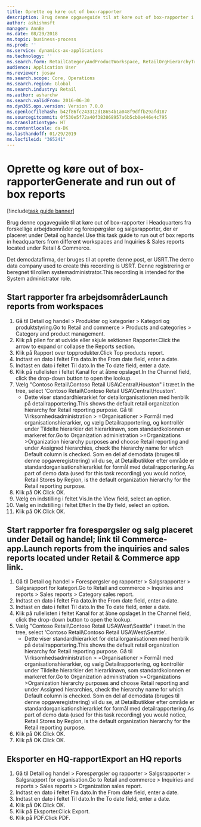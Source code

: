 ```yaml
---
title: Oprette og køre out of box-rapporter
description: Brug denne opgaveguide til at køre out of box-rapporter i Headquarters fra forskellige arbejdsområder og forespørgsler og salgsrapporter, der er placeret under Detail og handel.
author: ashishmsft
manager: AnnBe
ms.date: 08/29/2018
ms.topic: business-process
ms.prod: ''
ms.service: dynamics-ax-applications
ms.technology: ''
ms.search.form: RetailCategoryAndProductWorkspace, RetailOrgHierarchyTreeLookup, SrsReportViewerForm
audience: Application User
ms.reviewer: josaw
ms.search.scope: Core, Operations
ms.search.region: Global
ms.search.industry: Retail
ms.author: asharchw
ms.search.validFrom: 2016-06-30
ms.dyn365.ops.version: Version 7.0.0
ms.openlocfilehash: b42f86fc243312d18654b1a048f9dffb29afd187
ms.sourcegitcommit: 0f530e5f72a40f383868957a6b5cb0e446e4c795
ms.translationtype: HT
ms.contentlocale: da-DK
ms.lasthandoff: 01/29/2019
ms.locfileid: "365241"
---
```

# <a name="generate-and-run-out-of-box-reports"></a><span data-ttu-id="0f729-103">Oprette og køre out of box-rapporter</span><span class="sxs-lookup"><span data-stu-id="0f729-103">Generate and run out of box reports</span></span>

[!include[task guide banner](../includes/task-guide-banner.md)]

<span data-ttu-id="0f729-104">Brug denne opgaveguide til at køre out of box-rapporter i Headquarters fra forskellige arbejdsområder og forespørgsler og salgsrapporter, der er placeret under Detail og handel.</span><span class="sxs-lookup"><span data-stu-id="0f729-104">Use this task guide to run out of box reports in headquarters from different workspaces and Inquiries & Sales reports located under Retail & Commerce.</span></span>



<span data-ttu-id="0f729-105">Det demodatafirma, der bruges til at oprette denne post, er USRT.</span><span class="sxs-lookup"><span data-stu-id="0f729-105">The demo data company used to create this recording is USRT.</span></span> <span data-ttu-id="0f729-106">Denne registrering er beregnet til rollen systemadministrator.</span><span class="sxs-lookup"><span data-stu-id="0f729-106">This recording is intended for the System administrator role.</span></span>


## <a name="launch-reports-from-workspaces"></a><span data-ttu-id="0f729-107">Start rapporter fra arbejdsområder</span><span class="sxs-lookup"><span data-stu-id="0f729-107">Launch reports from workspaces</span></span>
1. <span data-ttu-id="0f729-108">Gå til Detail og handel > Produkter og kategorier > Kategori og produktstyring.</span><span class="sxs-lookup"><span data-stu-id="0f729-108">Go to Retail and commerce > Products and categories > Category and product management.</span></span>
2. <span data-ttu-id="0f729-109">Klik på pilen for at udvide eller skjule sektionen Rapporter.</span><span class="sxs-lookup"><span data-stu-id="0f729-109">Click the arrow to expand or collapse the Reports section.</span></span>
3. <span data-ttu-id="0f729-110">Klik på Rapport over topprodukter.</span><span class="sxs-lookup"><span data-stu-id="0f729-110">Click Top products report.</span></span>
4. <span data-ttu-id="0f729-111">Indtast en dato i feltet Fra dato.</span><span class="sxs-lookup"><span data-stu-id="0f729-111">In the From date field, enter a date.</span></span>
5. <span data-ttu-id="0f729-112">Indtast en dato i feltet Til dato.</span><span class="sxs-lookup"><span data-stu-id="0f729-112">In the To date field, enter a date.</span></span>
6. <span data-ttu-id="0f729-113">Klik på rullelisten i feltet Kanal for at åbne opslaget.</span><span class="sxs-lookup"><span data-stu-id="0f729-113">In the Channel field, click the drop-down button to open the lookup.</span></span>
7. <span data-ttu-id="0f729-114">Vælg "Contoso Retail\Contoso Retail USA\Central\Houston" i træet.</span><span class="sxs-lookup"><span data-stu-id="0f729-114">In the tree, select 'Contoso Retail\Contoso Retail USA\Central\Houston'.</span></span>
    * <span data-ttu-id="0f729-115">Dette viser standardhierarkiet for detailorganisationen med henblik på detailrapportering.</span><span class="sxs-lookup"><span data-stu-id="0f729-115">This shows the default retail organization hierarchy for Retail reporting purpose.</span></span>   <span data-ttu-id="0f729-116">Gå til Virksomhedsadministration > Organisationer > Formål med organisationshierarkier, og vælg Detailrapportering, og kontrollér under Tildelte hierarkier det hierarkinavn, som standardkolonnen er markeret for.</span><span class="sxs-lookup"><span data-stu-id="0f729-116">Go to Organization administration >Organizations >Organization hierarchy purposes and choose Retail reporting and under Assigned hierarchies, check the hierarchy name for which Default column is checked.</span></span>      <span data-ttu-id="0f729-117">Som en del af demodata (bruges til denne opgaveregistrering) vil du se, at Detailbutikker efter område er standardorganisationshierarkiet for formål med detailrapportering.</span><span class="sxs-lookup"><span data-stu-id="0f729-117">As part of demo data (used for this task recording) you would notice, Retail Stores by Region, is the default organization hierarchy for the Retail reporting purpose.</span></span>     
8. <span data-ttu-id="0f729-118">Klik på OK.</span><span class="sxs-lookup"><span data-stu-id="0f729-118">Click OK.</span></span>
9. <span data-ttu-id="0f729-119">Vælg en indstilling i feltet Vis.</span><span class="sxs-lookup"><span data-stu-id="0f729-119">In the View field, select an option.</span></span>
10. <span data-ttu-id="0f729-120">Vælg en indstilling i feltet Efter.</span><span class="sxs-lookup"><span data-stu-id="0f729-120">In the By field, select an option.</span></span>
11. <span data-ttu-id="0f729-121">Klik på OK.</span><span class="sxs-lookup"><span data-stu-id="0f729-121">Click OK.</span></span>

## <a name="launch-reports-from-the-inquiries-and-sales-reports-located-under-retail--commerce-app-link"></a><span data-ttu-id="0f729-122">Start rapporter fra forespørgsler og salg placeret under Detail og handel; link til Commerce-app.</span><span class="sxs-lookup"><span data-stu-id="0f729-122">Launch reports from the inquiries and sales reports located under Retail & Commerce app link.</span></span>
1. <span data-ttu-id="0f729-123">Gå til Detail og handel > Forespørgsler og rapporter > Salgsrapporter > Salgsrapport for kategori.</span><span class="sxs-lookup"><span data-stu-id="0f729-123">Go to Retail and commerce > Inquiries and reports > Sales reports > Category sales report.</span></span>
2. <span data-ttu-id="0f729-124">Indtast en dato i feltet Fra dato.</span><span class="sxs-lookup"><span data-stu-id="0f729-124">In the From date field, enter a date.</span></span>
3. <span data-ttu-id="0f729-125">Indtast en dato i feltet Til dato.</span><span class="sxs-lookup"><span data-stu-id="0f729-125">In the To date field, enter a date.</span></span>
4. <span data-ttu-id="0f729-126">Klik på rullelisten i feltet Kanal for at åbne opslaget.</span><span class="sxs-lookup"><span data-stu-id="0f729-126">In the Channel field, click the drop-down button to open the lookup.</span></span>
5. <span data-ttu-id="0f729-127">Vælg "Contoso Retail\Contoso Retail USA\West\Seattle" i træet.</span><span class="sxs-lookup"><span data-stu-id="0f729-127">In the tree, select 'Contoso Retail\Contoso Retail USA\West\Seattle'.</span></span>
    * <span data-ttu-id="0f729-128">Dette viser standardhierarkiet for detailorganisationen med henblik på detailrapportering.</span><span class="sxs-lookup"><span data-stu-id="0f729-128">This shows the default retail organization hierarchy for Retail reporting purpose.</span></span>   <span data-ttu-id="0f729-129">Gå til Virksomhedsadministration > Organisationer > Formål med organisationshierarkier, og vælg Detailrapportering, og kontrollér under Tildelte hierarkier det hierarkinavn, som standardkolonnen er markeret for.</span><span class="sxs-lookup"><span data-stu-id="0f729-129">Go to Organization administration >Organizations >Organization hierarchy purposes and choose Retail reporting and under Assigned hierarchies, check the hierarchy name for which Default column is checked.</span></span>      <span data-ttu-id="0f729-130">Som en del af demodata (bruges til denne opgaveregistrering) vil du se, at Detailbutikker efter område er standardorganisationshierarkiet for formål med detailrapportering.</span><span class="sxs-lookup"><span data-stu-id="0f729-130">As part of demo data (used for this task recording) you would notice, Retail Stores by Region, is the default organization hierarchy for the Retail reporting purpose.</span></span>     
6. <span data-ttu-id="0f729-131">Klik på OK.</span><span class="sxs-lookup"><span data-stu-id="0f729-131">Click OK.</span></span>
7. <span data-ttu-id="0f729-132">Klik på OK.</span><span class="sxs-lookup"><span data-stu-id="0f729-132">Click OK.</span></span>

## <a name="export-an-hq-reports"></a><span data-ttu-id="0f729-133">Eksporter en HQ-rapport</span><span class="sxs-lookup"><span data-stu-id="0f729-133">Export an HQ reports</span></span>
1. <span data-ttu-id="0f729-134">Gå til Detail og handel > Forespørgsler og rapporter > Salgsrapporter > Salgsrapport for organisation.</span><span class="sxs-lookup"><span data-stu-id="0f729-134">Go to Retail and commerce > Inquiries and reports > Sales reports > Organization sales report.</span></span>
2. <span data-ttu-id="0f729-135">Indtast en dato i feltet Fra dato.</span><span class="sxs-lookup"><span data-stu-id="0f729-135">In the From date field, enter a date.</span></span>
3. <span data-ttu-id="0f729-136">Indtast en dato i feltet Til dato.</span><span class="sxs-lookup"><span data-stu-id="0f729-136">In the To date field, enter a date.</span></span>
4. <span data-ttu-id="0f729-137">Klik på OK.</span><span class="sxs-lookup"><span data-stu-id="0f729-137">Click OK.</span></span>
5. <span data-ttu-id="0f729-138">Klik på Eksporter.</span><span class="sxs-lookup"><span data-stu-id="0f729-138">Click Export.</span></span>
6. <span data-ttu-id="0f729-139">Klik på PDF.</span><span class="sxs-lookup"><span data-stu-id="0f729-139">Click PDF.</span></span>

